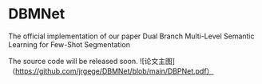 # DBMNet
The official implementation of our paper Dual Branch Multi-Level Semantic Learning for Few-Shot Segmentation

The source code will be released soon.
![论文主图]（https://github.com/jrgege/DBMNet/blob/main/DBPNet.pdf）
